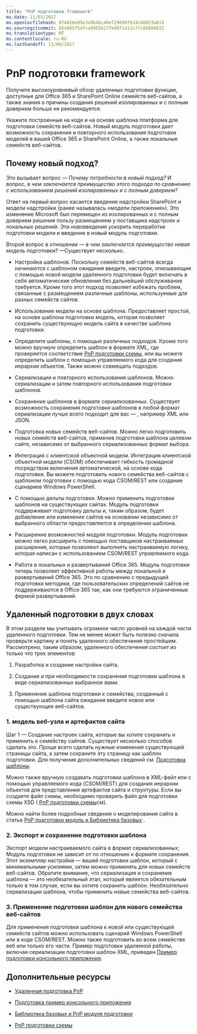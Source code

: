 ```yaml
---
title: "PnP подготовки framework"
ms.date: 11/03/2017
ms.openlocfilehash: 0f4420e99e3a9b4bc40ef29098f624c06053a818
ms.sourcegitcommit: 65e885f547ca9055617fe0871a13c7fc85086032
ms.translationtype: MT
ms.contentlocale: ru-RU
ms.lasthandoff: 11/06/2017
---
```

# <a name="pnp-provisioning-framework"></a>PnP подготовки framework

Получите высокоуровневый обзор удаленных подготовки функции, доступные для Office 365 и SharePoint Online семейств веб-сайтов, а также знания о причины создания решений изолированных и с полным доверием больше не рекомендуется.

Укажите построенные на коде и на основе шаблона платформа для подготовки семейств веб-сайтов. Новый модуль подготовки дает возможность сохранения и повторного использования подготовки моделей в вашей Office 365 и SharePoint Online, а также локальные семейств веб-сайтов.

## <a name="why-the-new-approach"></a>Почему новый подход?

Это вызывает вопрос &mdash; _Почему потребности в новый подход?_ И вопрос, _в чем заключается преимущество этого подхода по сравнению с использованием решений изолированных и с полным доверием?_

Ответ на первый вопрос касается введение надстройки SharePoint и модели надстройки (ранее называлась «модели приложения»). Это изменение Microsoft был перемещен из изолированных и с полным доверием решения пользу размещением у поставщика надстроек и локальных решений. Эти нововведения ускорить переработке подготовки модели и введение в новый модуль подготовки.

Второй вопрос в отношении &mdash; _в чем заключается преимущество новая модель подготовки?_ &mdash;Существует несколько.

- Настройка шаблонов. Поскольку семейств веб-сайтов всегда начинаются с шаблоном ожидания введите, настроек, описывающие с помощью новой модели удаленного подготовки будет включать в себя автоматические обновления без дальнейший обслуживание требуется. Кроме того этот подход позволяет избежать проблем, связанные с размещением различные шаблоны, используемые для разных семейств сайтов.
    
- Использование модели на основе шаблона. Предоставляет простой, на основе шаблона подготовки модель, которая позволяет сохранить существующую модель сайта в качестве шаблона подготовки. 
    
- Определите шаблоны, с помощью различных подходов. Кроме того можно вручную определить шаблон в формате XML, где проверяется соответствие [PnP подготовки схемы](pnp-provisioning-schema.md), или вы можете определить шаблон с помощью управляемого кода для создания иерархии объектов. Также можно совмещать подходов.
    
- Сериализации и повторного использования шаблонов. Можно сериализации и затем повторного использования подготовки шаблонов.
    
- Сохранение шаблонов в формате сериализованных. Существует возможность сохранения подготовки шаблонов в любой формат сериализации лучше всего подходит для вас &mdash; , например XML или JSON.
    
- Подготовка новых семейств веб-сайтов. Можно легко подготовить новых семейств веб-сайтов, применив подготовки шаблона целевом сайте, независимо от выбранного сериализованных формат выбора.
    
- Интеграция с клиентской объектной модели. Интеграция клиентской объектной модели (CSOM) обеспечивает гибкость громадной посредством включения автоматической, на основе кода подготовки. Вы можете подготовить нового семейства веб-сайтов с шаблоном подготовки с помощью кода CSOM/REST или создание сценариев Windows PowerShell.
    
- С помощью дельты подготовки. Можно применить подготовки шаблонов на существующих сайтах. Модуль подготовки поддерживает подготовку дельты и, таким образом, будет добавление или изменение сайтов на основании независимо от выбранного области предоставляется в определении шаблона.
    
- Расширение возможностей модуля подготовки. Модуль подготовки можно легко расширить с помощью поставщиков настраиваемых расширения, которые позволяют выполнять настраиваемую логику, которая написан с использованием CSOM/REST управляемого кода.
    
- Работа в локальных и развертываний Office 365. Модуль подготовки теперь позволяет эффективной работы между локальной и развертываний Office 365. Это по сравнению с предыдущей подготовки методики, где пользовательских определений сайтов не поддерживаются в Office 365 так, как они требуются ограниченные фермой развертываний.

## <a name="remote-provisioning-in-a-nutshell"></a>Удаленный подготовки в двух словах

В этом разделе мы учитывать огромное число уровней на каждой части удаленного подготовки. Тем не менее может быть полезно сначала проверьте картину и понять удаленного обеспечения простейшим. Рассмотрено, таким образом, удаленного обеспечения состоит из только что трех элементов:

1. Разработка и создание настройки сайта.
    
2. Создание и при необходимости сохранения подготовки шаблона в виде сериализованных выбранное вами.
    
3. Применение шаблона подготовки к семейства, созданный с помощью шаблона сайта ожидания введите новое или существующее веб-сайтов.

### <a name="1-model-your-site-and-the-site-artifacts"></a>1. модель веб-узла и артефактов сайта

Шаг 1 — Создание настроек сайта, которые вы хотите сохранить и применить к семейству сайтов. Существует несколько способов сделать это. Проще всего сделать нужные изменения существующей страницы сайта, а затем сохраните эту страницу как шаблон подготовки. Для получения дополнительных сведений см. [Подготовка шаблоны](http://msdn.microsoft.com/library/b3eeb7e7-37cf-4e70-8486-34f67220fe33%28Office.15%29.aspx).

Можно также вручную создавать подготовки шаблона в XML-файл или с помощью управляемого кода (CSOM/REST) для создания иерархии объектов для представления артефактов сайта и структуры. Если вы создаете файл схемы, необходимо проверить файл для подготовки схемы XSD ( [PnP подготовки схемы](pnp-provisioning-schema.md)см).

Можно найти более подробные сведения о моделирования сайта в статье [PnP подготовки модуль и Библиотека базовых](pnp-provisioning-engine-and-the-core-library.md) .

### <a name="2-export-and-persist-your-provisioning-template"></a>2. Экспорт и сохранение подготовки шаблона

Экспорт модели настраиваемого сайта в формат сериализованных; Модуль подготовки не зависит от по отношению к формате сохранения. Этот экземпляр настройки — вашей подготовки шаблон, который с минимальными усилиями, затем можно применять для новых семейств веб-сайтов. Обратите внимание, что сериализация и сохранение шаблона — это необязательный этап, который является обязательным только в том случае, если вы хотите сохранить шаблон. Необязательно сериализации шаблона, чтобы применить новые семейства веб-сайтов.

### <a name="3-apply-your-provisioning-template-to-a-new-site-collection"></a>3. Применение подготовки шаблон для нового семейства веб-сайтов

Для применения подготовки шаблона к новой или существующей семейств сайтов можно использовать сценарий Windows PowerShell или в коде CSOM/REST. Можно также подготовить во всем семействе веб или только его части. Пример подготовки удаленной работы, включая сериализации подготовки шаблон XML, приведен [Пример подготовки консольного приложения](provisioning-console-application-sample.md).

## <a name="additional-resources"></a>Дополнительные ресурсы
<a name="bk_addresources"> </a>

- [Удаленная подготовка PnP](pnp-remote-provisioning.md)
    
- [Подготовка пример консольного приложения](provisioning-console-application-sample.md)
    
- [Библиотека базовых и PnP модуля подготовки](pnp-provisioning-engine-and-the-core-library.md)
    
- [PnP подготовки схемы](pnp-provisioning-schema.md)
